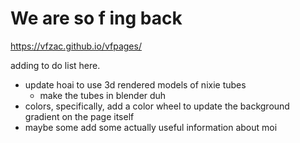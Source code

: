 # We are so f ing back

https://vfzac.github.io/vfpages/

adding to do list here.
* update hoai to use 3d rendered models of nixie tubes
  * make the tubes in blender duh
* colors, specifically, add a color wheel to update the background gradient on the page itself
* maybe some add some actually useful information about moi
